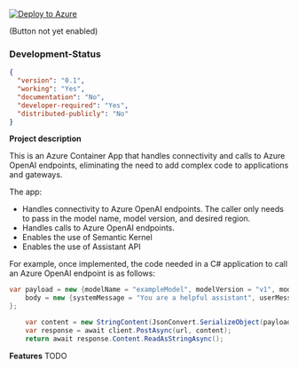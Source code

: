 <a href="https://">
    <img src="https://aka.ms/deploytoazurebutton" alt="Deploy to Azure">
</a>

(Button not yet enabled)

### Development-Status
```json
{
  "version": "0.1",
  "working": "Yes",
  "documentation": "No",
  "developer-required": "Yes",
  "distributed-publicly": "No"
}
```

**Project description**

This is an Azure Container App that handles connectivity and calls to Azure OpenAI endpoints, eliminating the need to add complex code to applications and gateways.

The app:
 - Handles connectivity to Azure OpenAI endpoints. The caller only needs to pass in the model name, model version, and desired region.
 - Handles calls to Azure OpenAI endpoints.
 - Enables the use of Semantic Kernel
 - Enables the use of Assistant API

For example, once implemented, the code needed in a C# application to call an Azure OpenAI endpoint is as follows:

```csharp
var payload = new {modelName = "exampleModel", modelVersion = "v1", modelRegion = "eastus",
    body = new {systemMessage = "You are a helpful assistant", userMessage = "How is the weather in Boston?"}
};

    var content = new StringContent(JsonConvert.SerializeObject(payload), Encoding.UTF8, "application/json");
    var response = await client.PostAsync(url, content);
    return await response.Content.ReadAsStringAsync();
```


**Features**
TODO
